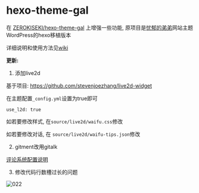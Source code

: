 # hexo-theme-gal

在 [ZEROKISEKI/hexo-theme-gal](https://github.com/ZEROKISEKI/hexo-theme-gal) 上增强一些功能, 原项目是[忧郁的弟弟](https://www.kkgal.com/)网站主题WordPress的hexo移植版本

详细说明和使用方法见[wiki](https://github.com/fnsflm/hexo-theme-gal/wiki)

**更新:**

1. 添加live2d

基于项目: https://github.com/stevenjoezhang/live2d-widget

在主题配置`_config.yml`设置为true即可
```
use_l2d: true
```
如若要修改样式, 在`source/live2d/waifu.css`修改

如若要修改对话, 在 `source/live2d/waifu-tips.json`修改


2. gitment改用gitalk

[评论系统配置说明](https://github.com/fnsflm/hexo-theme-gal/wiki/%E8%AF%84%E8%AE%BA%E7%B3%BB%E7%BB%9F%E9%85%8D%E7%BD%AE%E8%AF%B4%E6%98%8E)

3. 修改代码行数槽过长的问题

![022](https://user-images.githubusercontent.com/49244492/109394345-7d8b4580-7961-11eb-9b83-499dd8ce726c.jpg)
